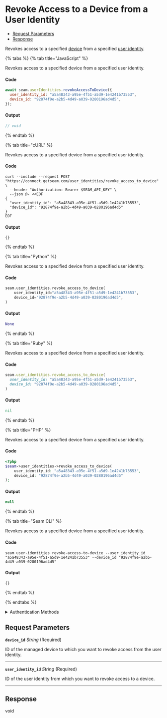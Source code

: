 # Revoke Access to a Device from a User Identity

- [Request Parameters](#request-parameters)
- [Response](#response)

Revokes access to a specified [device](../../core-concepts/devices/README.md) from a specified [user identity](https://docs.seam.co/latest/capability-guides/mobile-access-in-development/managing-mobile-app-user-accounts-with-user-identities#what-is-a-user-identity).


{% tabs %}
{% tab title="JavaScript" %}

Revokes access to a specified device from a specified user identity.

#### Code

```javascript
await seam.userIdentities.revokeAccessToDevice({
  user_identity_id: "a5a48343-a95e-4f51-a5d9-1e4241b73553",
  device_id: "92874f9e-a2b5-4d49-a039-0280196ad4d5",
});
```

#### Output

```javascript
// void
```
{% endtab %}

{% tab title="cURL" %}

Revokes access to a specified device from a specified user identity.

#### Code

```curl
curl --include --request POST "https://connect.getseam.com/user_identities/revoke_access_to_device" \
  --header "Authorization: Bearer $SEAM_API_KEY" \
  --json @- <<EOF
{
  "user_identity_id": "a5a48343-a95e-4f51-a5d9-1e4241b73553",
  "device_id": "92874f9e-a2b5-4d49-a039-0280196ad4d5"
}
EOF
```

#### Output

```curl
{}
```
{% endtab %}

{% tab title="Python" %}

Revokes access to a specified device from a specified user identity.

#### Code

```python
seam.user_identities.revoke_access_to_device(
    user_identity_id="a5a48343-a95e-4f51-a5d9-1e4241b73553",
    device_id="92874f9e-a2b5-4d49-a039-0280196ad4d5",
)
```

#### Output

```python
None
```
{% endtab %}

{% tab title="Ruby" %}

Revokes access to a specified device from a specified user identity.

#### Code

```ruby
seam.user_identities.revoke_access_to_device(
  user_identity_id: "a5a48343-a95e-4f51-a5d9-1e4241b73553",
  device_id: "92874f9e-a2b5-4d49-a039-0280196ad4d5",
)
```

#### Output

```ruby
nil
```
{% endtab %}

{% tab title="PHP" %}

Revokes access to a specified device from a specified user identity.

#### Code

```php
<?php
$seam->user_identities->revoke_access_to_device(
    user_identity_id: "a5a48343-a95e-4f51-a5d9-1e4241b73553",
    device_id: "92874f9e-a2b5-4d49-a039-0280196ad4d5"
);
```

#### Output

```php
null
```
{% endtab %}

{% tab title="Seam CLI" %}

Revokes access to a specified device from a specified user identity.

#### Code

```seam_cli
seam user-identities revoke-access-to-device --user_identity_id "a5a48343-a95e-4f51-a5d9-1e4241b73553" --device_id "92874f9e-a2b5-4d49-a039-0280196ad4d5"
```

#### Output

```seam_cli
{}
```
{% endtab %}

{% endtabs %}


<details>

<summary>Authentication Methods</summary>

- API key
- Personal access token
  <br>Must also include the `seam-workspace` header in the request.

To learn more, see [Authentication](https://docs.seam.co/latest/api/authentication).
</details>

## Request Parameters

**`device_id`** *String* (Required)

ID of the managed device to which you want to revoke access from the user identity.

---

**`user_identity_id`** *String* (Required)

ID of the user identity from which you want to revoke access to a device.

---


## Response

void

